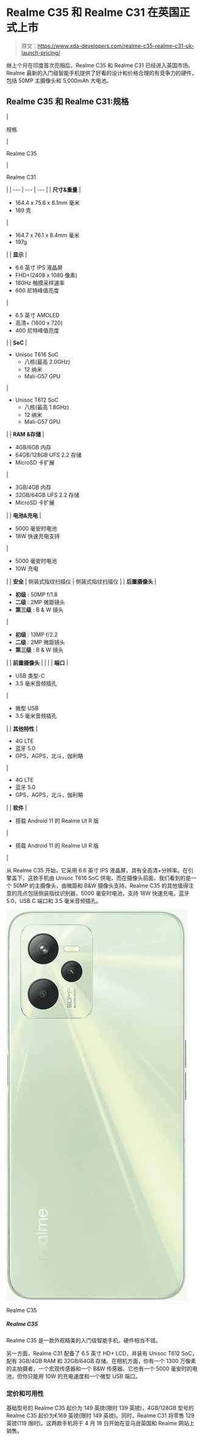 # Realme C35 和 Realme C31 在英国正式上市

> 原文：<https://www.xda-developers.com/realme-c35-realme-c31-uk-launch-pricing/>

继上个月在印度首次亮相后，Realme C35 和 Realme C31 已经进入英国市场。Realme 最新的入门级智能手机提供了好看的设计和价格合理的有竞争力的硬件，包括 50MP 主摄像头和 5,000mAh 大电池。

## Realme C35 和 Realme C31:规格

| 

规格

 | 

Realme C35

 | 

Realme C31

 |
| --- | --- | --- |
| **尺寸&重量** | 

*   164.4 x 75.6 x 8.1mm 毫米
*   189 克

 | 

*   164.7 x 76.1 x 8.4mm 毫米
*   197g

 |
| **显示** | 

*   6.6 英寸 IPS 液晶屏
*   FHD+(2408 x 1080 像素)
*   180Hz 触摸采样速率
*   600 尼特峰值亮度

 | 

*   6.5 英寸 AMOLED
*   高清+ (1600 x 720)
*   400 尼特峰值亮度

 |
| **SoC** | 

*   Unisoc T616 SoC
    *   八核(最高 2.0GHz)
    *   12 纳米
    *   Mali-G57 GPU

 | 

*   Unisoc T612 SoC
    *   八核(最高 1.8GHz)
    *   12 纳米
    *   Mali-G57 GPU

 |
| **RAM &存储** | 

*   4GB/6GB 内存
*   64GB/128GB UFS 2.2 存储
*   MicroSD 卡扩展

 | 

*   3GB/4GB 内存
*   32GB/64GB UFS 2.2 存储
*   MicroSD 卡扩展

 |
| **电池&充电** | 

*   5000 毫安时电池
*   18W 快速充电支持

 | 

*   5000 毫安时电池
*   10W 充电

 |
| **安全** | 侧装式指纹扫描仪 | 侧装式指纹扫描仪 |
| **后置摄像头** | 

*   **初级** : 50MP f/1.8
*   **二级** : 2MP 微距镜头
*   **第三级** : B & W 镜头

 | 

*   **初级** : 13MP f/2.2
*   **二级** : 2MP 微距镜头
*   **第三级** : B & W 镜头

 |
| **前置摄像头** |  |  |
| **端口** | 

*   USB 类型-C
*   3.5 毫米音频插孔

 | 

*   微型 USB
*   3.5 毫米音频插孔

 |
| **其他特性** | 

*   4G LTE
*   蓝牙 5.0
*   GPS，AGPS，北斗，伽利略

 | 

*   4G LTE
*   蓝牙 5.0
*   GPS，AGPS，北斗，伽利略

 |
| **软件** | 

*   搭载 Android 11 的 Realme UI R 版

 | 

*   搭载 Android 11 的 Realme UI R 版

 |

从 Realme C35 开始，它采用 6.6 英寸 IPS 液晶屏，具有全高清+分辨率。在引擎盖下，这款手机由 Unisoc T616 SoC 供电，而在摄像头前面，我们看到的是一个 50MP 的主摄像头，由微距和 B&W 摄像头支持。Realme C35 的其他值得注意的亮点包括侧装指纹识别器，5000 毫安时电池，支持 18W 快速充电，蓝牙 5.0，USB C 端口和 3.5 毫米音频插孔。

 <picture>![The Realme C35 is a great-looking entry-level smartphone with decent hardware.](img/fe53a4027c644e330acec4fbd50f8eba.png)</picture> 

Realme C35

##### Realme C35

Realme C35 是一款外观精美的入门级智能手机，硬件相当不错。

另一方面，Realme C31 配备了 6.5 英寸 HD+ LCD，并装有 Unisoc T612 SoC，配有 3GB/4GB RAM 和 32GB/64GB 存储。在相机方面，你有一个 1300 万像素的主拍摄者，一个宏观传感器和一个 B&W 传感器。它也有一个 5000 毫安时的电池，但你只能用 10W 的充电速度和一个微型 USB 端口。

### 定价和可用性

基础型号的 Realme C35 起价为 149 英镑(限时 139 英镑)，4GB/128GB 型号的 Realme C35 起价为€169 英镑(限时 149 英镑)。同时，Realme C31 将零售 129 英镑(119 限时)。这两款手机将于 4 月 18 日开始在亚马逊英国和 Realme 网站上销售。